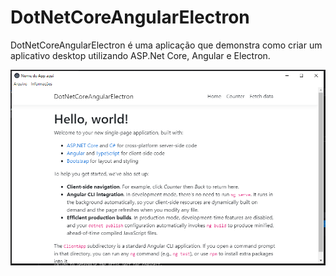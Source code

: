 # DotNetCoreAngularElectron


DotNetCoreAngularElectron é uma aplicação que demonstra como criar um aplicativo desktop utilizando ASP.Net Core, Angular e Electron.

![](https://raw.githubusercontent.com/fgouveia708/DotNetCoreAngularElectron/main/screenshot.PNG)